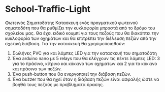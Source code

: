 # School-Traffic-Light
Φωτεινός Σηματοδότης
Κατασκευή ενός πραγματικού φωτεινού σηματοδότη που θα ρυθμίζει την κυκλοφορία 
μπροστά από το δρόμο του σχολείου μας. 
Θα έχει ειδικό κουμπί για τους πεζούς που θα διακόπτει την κυκλοφορία των οχημάτων 
και θα επιτρέπει την διέλευση πεζών από την σχετική διάβαση.
Για την κατασκευή θα χρησιμοποιηθούν:
  1. Σωλήνες PVC για και λάμπες LED για την κατασκευή του σηματοδότη
  2. Ένα arduino nano με 5 relays που θα ελέγχουν τις πέντε λάμπες LED:  3 για το πράσινο, 
     κίτρινο και κόκκινο των οχηματων και 2 για το κόκκινο και πράσινο των πεζών.
  3. Ένα push-button που θα ενεργοποιεί την διάβαση πεζών.
  4. Ένα buzzer που θα ηχεί όταν η διάβαση πεζών είναι ασφαλής ώστε να βοηθά τους πεζούς
     με προβλήματα όρασης.
     
